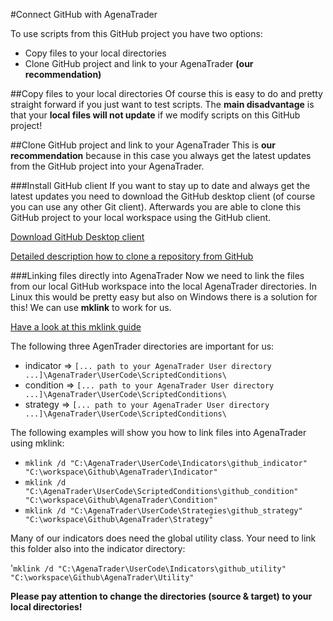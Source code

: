 #Connect GitHub with AgenaTrader

To use scripts from this GitHub project you have two options:
- Copy files to your local directories
- Clone GitHub project and link to your AgenaTrader **(our recommendation)**

##Copy files to your local directories
Of course this is easy to do and pretty straight forward if you just want to test scripts.
The **main disadvantage** is that your **local files will not update** if we modify scripts on this GitHub project!

##Clone GitHub project and link to your AgenaTrader
This is **our recommendation** because in this case you always get the latest updates from the GitHub project into your AgenaTrader.

###Install GitHub client
If you want to stay up to date and always get the latest updates you need to download the GitHub desktop client (of course you can use any other Git client). Afterwards you are able to clone this GitHub project to your local workspace using the GitHub client.

[Download GitHub Desktop client](https://desktop.github.com)

[Detailed description how to clone a repository from GitHub](https://help.github.com/articles/cloning-a-repository/)

###Linking files directly into AgenaTrader
Now we need to link the files from our local GitHub workspace into the local AgenaTrader directories. In Linux this would be pretty easy but also on Windows there is a solution for this! We can use **mklink** to work for us.

[Have a look at this mklink guide](http://www.howtogeek.com/howto/16226/complete-guide-to-symbolic-links-symlinks-on-windows-or-linux/)

The following three AgenTrader directories are important for us:
- indicator => `[... path to your AgenaTrader User directory ...]\AgenaTrader\UserCode\ScriptedConditions\`
- condition => `[... path to your AgenaTrader User directory ...]\AgenaTrader\UserCode\ScriptedConditions\`
- strategy => `[... path to your AgenaTrader User directory ...]\AgenaTrader\UserCode\ScriptedConditions\`

The following examples will show you how to link files into AgenaTrader using mklink:

- `mklink /d "C:\AgenaTrader\UserCode\Indicators\github_indicator" "C:\workspace\Github\AgenaTrader\Indicator"`
- `mklink /d "C:\AgenaTrader\UserCode\ScriptedConditions\github_condition" "C:\workspace\Github\AgenaTrader\Condition"`
- `mklink /d "C:\AgenaTrader\UserCode\Strategies\github_strategy" "C:\workspace\Github\AgenaTrader\Strategy"`

Many of our indicators does need the global utility class. Your need to link this folder also into the indicator directory:

'`mklink /d "C:\AgenaTrader\UserCode\Indicators\github_utility" "C:\workspace\Github\AgenaTrader\Utility"`


**Please pay attention to change the directories (source & target) to your local directories!**


